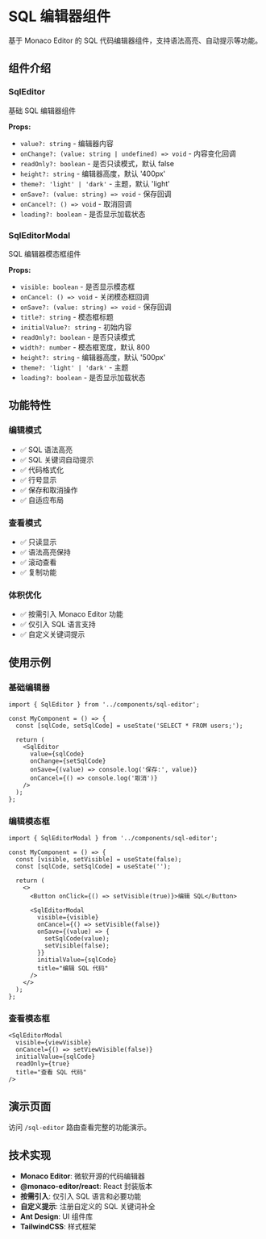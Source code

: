 # SQL 编辑器组件

基于 Monaco Editor 的 SQL 代码编辑器组件，支持语法高亮、自动提示等功能。

## 组件介绍

### SqlEditor
基础 SQL 编辑器组件

**Props:**
- `value?: string` - 编辑器内容
- `onChange?: (value: string | undefined) => void` - 内容变化回调
- `readOnly?: boolean` - 是否只读模式，默认 false
- `height?: string` - 编辑器高度，默认 '400px'
- `theme?: 'light' | 'dark'` - 主题，默认 'light'
- `onSave?: (value: string) => void` - 保存回调
- `onCancel?: () => void` - 取消回调
- `loading?: boolean` - 是否显示加载状态

### SqlEditorModal
SQL 编辑器模态框组件

**Props:**
- `visible: boolean` - 是否显示模态框
- `onCancel: () => void` - 关闭模态框回调
- `onSave?: (value: string) => void` - 保存回调
- `title?: string` - 模态框标题
- `initialValue?: string` - 初始内容
- `readOnly?: boolean` - 是否只读模式
- `width?: number` - 模态框宽度，默认 800
- `height?: string` - 编辑器高度，默认 '500px'
- `theme?: 'light' | 'dark'` - 主题
- `loading?: boolean` - 是否显示加载状态

## 功能特性

### 编辑模式
- ✅ SQL 语法高亮
- ✅ SQL 关键词自动提示
- ✅ 代码格式化
- ✅ 行号显示
- ✅ 保存和取消操作
- ✅ 自适应布局

### 查看模式
- ✅ 只读显示
- ✅ 语法高亮保持
- ✅ 滚动查看
- ✅ 复制功能

### 体积优化
- ✅ 按需引入 Monaco Editor 功能
- ✅ 仅引入 SQL 语言支持
- ✅ 自定义关键词提示

## 使用示例

### 基础编辑器
```tsx
import { SqlEditor } from '../components/sql-editor';

const MyComponent = () => {
  const [sqlCode, setSqlCode] = useState('SELECT * FROM users;');

  return (
    <SqlEditor
      value={sqlCode}
      onChange={setSqlCode}
      onSave={(value) => console.log('保存:', value)}
      onCancel={() => console.log('取消')}
    />
  );
};
```

### 编辑模态框
```tsx
import { SqlEditorModal } from '../components/sql-editor';

const MyComponent = () => {
  const [visible, setVisible] = useState(false);
  const [sqlCode, setSqlCode] = useState('');

  return (
    <>
      <Button onClick={() => setVisible(true)}>编辑 SQL</Button>
      
      <SqlEditorModal
        visible={visible}
        onCancel={() => setVisible(false)}
        onSave={(value) => {
          setSqlCode(value);
          setVisible(false);
        }}
        initialValue={sqlCode}
        title="编辑 SQL 代码"
      />
    </>
  );
};
```

### 查看模态框
```tsx
<SqlEditorModal
  visible={viewVisible}
  onCancel={() => setViewVisible(false)}
  initialValue={sqlCode}
  readOnly={true}
  title="查看 SQL 代码"
/>
```

## 演示页面

访问 `/sql-editor` 路由查看完整的功能演示。

## 技术实现

- **Monaco Editor**: 微软开源的代码编辑器
- **@monaco-editor/react**: React 封装版本
- **按需引入**: 仅引入 SQL 语言和必要功能
- **自定义提示**: 注册自定义的 SQL 关键词补全
- **Ant Design**: UI 组件库
- **TailwindCSS**: 样式框架 